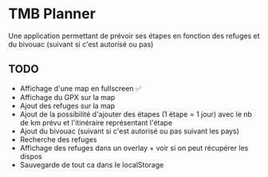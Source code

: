 # TMB Planner

Une application permettant de prévoir ses étapes en fonction des refuges et du bivouac (suivant si c'est autorisé ou pas)

## TODO
- Affichage d'une map en fullscreen ✅
- Affichage du GPX sur la map
- Ajout des refuges sur la map
- Ajout de la possibilité d'ajouter des étapes (1 étape = 1 jour) avec le nb de km prévu et l'itinéraire représentant l'étape
- Ajout du bivouac (suivant si c'est autorisé ou pas suivant les pays)
- Recherche des refuges
- Affichage des refuges dans un overlay + voir si on peut récupérer les dispos
- Sauvegarde de tout ca dans le localStorage